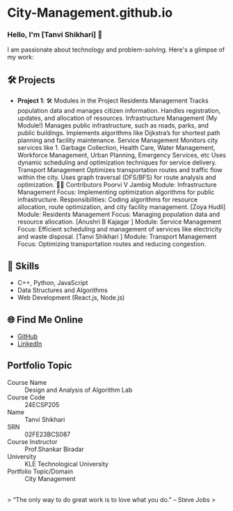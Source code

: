 # City-Management.github.io

### Hello, I'm [Tanvi Shikhari] 👋

I am passionate about technology and problem-solving. Here's a glimpse of my work:

## 🛠️ Projects
- **Project 1**:  🛠 Modules in the Project
Residents Management
Tracks population data and manages citizen information.
Handles registration, updates, and allocation of resources.
Infrastructure Management (My Module!)
Manages public infrastructure, such as roads, parks, and public buildings.
Implements algorithms like Dijkstra’s for shortest path planning and facility maintenance.
Service Management
Monitors city services like 1. Garbage Collection, Health Care, Water Management, Workforce Management, Urban Planning, Emergency Services, etc
Uses dynamic scheduling and optimization techniques for service delivery.
Transport Management
Optimizes transportation routes and traffic flow within the city.
Uses graph traversal (DFS/BFS) for route analysis and optimization.
👨‍💻 Contributors
Poorvi V Jambig
Module: Infrastructure Management
Focus: Implementing optimization algorithms for public infrastructure.
Responsibilities: Coding algorithms for resource allocation, route optimization, and city facility management.
[Zoya Hudli]
Module: Residents Management
Focus: Managing population data and resource allocation.
[Anushri B Kajagar ]
Module: Service Management
Focus: Efficient scheduling and management of services like electricity and waste disposal.
[Tanvi Shikhari ]
Module: Transport Management
Focus: Optimizing transportation routes and reducing congestion.


## 🚀 Skills
- C++, Python, JavaScript
- Data Structures and Algorithms
- Web Development (React.js, Node.js)

## 🌐 Find Me Online
- [GitHub](https://github.com/your-github-username)
- [LinkedIn](https://linkedin.com/in/your-linkedin-profile)

## Portfolio Topic

<dl>
<dt>Course Name</dt>
<dd>Design and Analysis of Algorithm Lab</dd>
<dt>Course Code</dt>
<dd>24ECSP205</dd>
<dt>Name</dt>
<dd>Tanvi Shikhari</dd>
<dt>SRN</dt>
<dd>02FE23BCS087</dd>
<dt>Course Instructor</dt>
<dd>Prof.Shankar Biradar</dd>
<dt>University</dt>
<dd>KLE Technological University</dd>
<dt>Portfolio Topic/Domain</dt>
<dd>City Management</dd>
</dl>

<br> 
> “The only way to do great work is to love what you do.” – Steve Jobs
>
